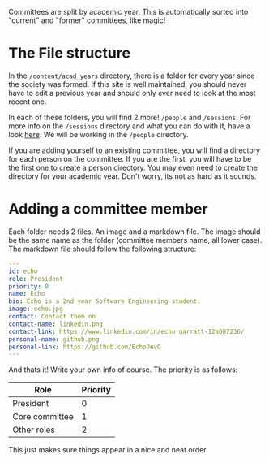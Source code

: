 Committees are split by academic year. This is automatically sorted into "current" and "former" committees, like magic!

# The File structure

In the `/content/acad_years` directory, there is a folder for every year since the society was formed. If this site is well maintained, you should never have to edit a previous year and should only ever need to look at the most recent one.

In each of these folders, you will find 2 more! `/people` and `/sessions`. For more info on the `/sessions` directory and what you can do with it, have a look [here](../../How_To_Set_Up_Sessions/). We will be working in the `/people` directory. 

If you are adding yourself to an existing committee, you will find a directory for each person on the committee. If you are the first, you will have to be the first one to create a person directory. You may even need to create the directory for your academic year. Don't worry, its not as hard as it sounds.

# Adding a committee member

Each folder needs 2 files. An image and a markdown file. The image should be the same name as the folder (committee members name, all lower case). The markdown file should follow the following structure:

~~~ yaml
---
id: echo
role: President
priority: 0
name: Echo
bio: Echo is a 2nd year Software Engineering student.
image: echo.jpg
contact: Contact them on 
contact-name: linkedin.png 
contact-link: https://www.linkedin.com/in/echo-garratt-12a007236/
personal-name: github.png
personal-link: https://github.com/EchoDevG
---
~~~

And thats it! Write your own info of course. The priority is as follows:

Role           | Priority
---------------|-------
President      | 0
Core committee | 1
Other roles    | 2

This just makes sure things appear in a nice and neat order.
